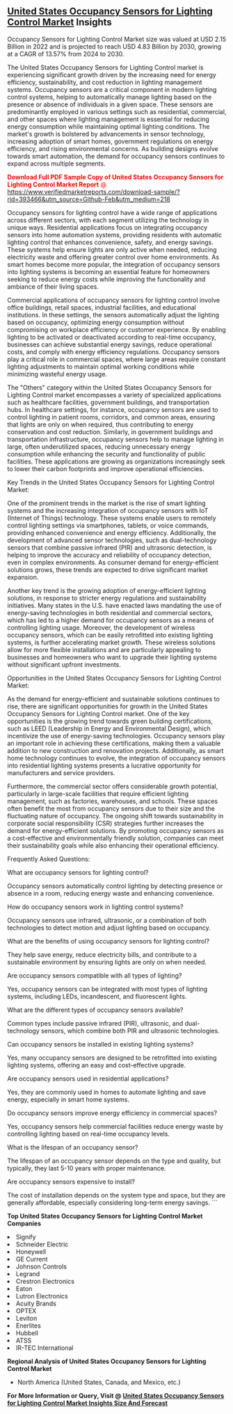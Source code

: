 <h2><a href="https://www.verifiedmarketreports.com/download-sample/?rid=393466&amp;utm_source=Github-Feb&amp;utm_medium=218" target="_blank">United States Occupancy Sensors for Lighting Control Market</a> Insights</h2><p>Occupancy Sensors for Lighting Control Market size was valued at USD 2.15 Billion in 2022 and is projected to reach USD 4.83 Billion by 2030, growing at a CAGR of 13.57% from 2024 to 2030.</p><p> <p>The United States Occupancy Sensors for Lighting Control market is experiencing significant growth driven by the increasing need for energy efficiency, sustainability, and cost reduction in lighting management systems. Occupancy sensors are a critical component in modern lighting control systems, helping to automatically manage lighting based on the presence or absence of individuals in a given space. These sensors are predominantly employed in various settings such as residential, commercial, and other spaces where lighting management is essential for reducing energy consumption while maintaining optimal lighting conditions. The market's growth is bolstered by advancements in sensor technology, increasing adoption of smart homes, government regulations on energy efficiency, and rising environmental concerns. As building designs evolve towards smart automation, the demand for occupancy sensors continues to expand across multiple segments. <p><span class=""><span style="color: #ff0000;"><strong>Download Full PDF Sample Copy of United States Occupancy Sensors for Lighting Control Market Report</strong> @ </span><a href="https://www.verifiedmarketreports.com/download-sample/?rid=393466&amp;utm_source=Github-Feb&amp;utm_medium=218" target="_blank">https://www.verifiedmarketreports.com/download-sample/?rid=393466&amp;utm_source=Github-Feb&amp;utm_medium=218</a></span></p> <p>Occupancy sensors for lighting control have a wide range of applications across different sectors, with each segment utilizing the technology in unique ways. Residential applications focus on integrating occupancy sensors into home automation systems, providing residents with automatic lighting control that enhances convenience, safety, and energy savings. These systems help ensure lights are only active when needed, reducing electricity waste and offering greater control over home environments. As smart homes become more popular, the integration of occupancy sensors into lighting systems is becoming an essential feature for homeowners seeking to reduce energy costs while improving the functionality and ambiance of their living spaces. <p>Commercial applications of occupancy sensors for lighting control involve office buildings, retail spaces, industrial facilities, and educational institutions. In these settings, the sensors automatically adjust the lighting based on occupancy, optimizing energy consumption without compromising on workplace efficiency or customer experience. By enabling lighting to be activated or deactivated according to real-time occupancy, businesses can achieve substantial energy savings, reduce operational costs, and comply with energy efficiency regulations. Occupancy sensors play a critical role in commercial spaces, where large areas require constant lighting adjustments to maintain optimal working conditions while minimizing wasteful energy usage. <p>The "Others" category within the United States Occupancy Sensors for Lighting Control market encompasses a variety of specialized applications such as healthcare facilities, government buildings, and transportation hubs. In healthcare settings, for instance, occupancy sensors are used to control lighting in patient rooms, corridors, and common areas, ensuring that lights are only on when required, thus contributing to energy conservation and cost reduction. Similarly, in government buildings and transportation infrastructure, occupancy sensors help to manage lighting in large, often underutilized spaces, reducing unnecessary energy consumption while enhancing the security and functionality of public facilities. These applications are growing as organizations increasingly seek to lower their carbon footprints and improve operational efficiencies. <p>Key Trends in the United States Occupancy Sensors for Lighting Control Market: <p>One of the prominent trends in the market is the rise of smart lighting systems and the increasing integration of occupancy sensors with IoT (Internet of Things) technology. These systems enable users to remotely control lighting settings via smartphones, tablets, or voice commands, providing enhanced convenience and energy efficiency. Additionally, the development of advanced sensor technologies, such as dual-technology sensors that combine passive infrared (PIR) and ultrasonic detection, is helping to improve the accuracy and reliability of occupancy detection, even in complex environments. As consumer demand for energy-efficient solutions grows, these trends are expected to drive significant market expansion. <p>Another key trend is the growing adoption of energy-efficient lighting solutions, in response to stricter energy regulations and sustainability initiatives. Many states in the U.S. have enacted laws mandating the use of energy-saving technologies in both residential and commercial sectors, which has led to a higher demand for occupancy sensors as a means of controlling lighting usage. Moreover, the development of wireless occupancy sensors, which can be easily retrofitted into existing lighting systems, is further accelerating market growth. These wireless solutions allow for more flexible installations and are particularly appealing to businesses and homeowners who want to upgrade their lighting systems without significant upfront investments. <p>Opportunities in the United States Occupancy Sensors for Lighting Control Market: <p>As the demand for energy-efficient and sustainable solutions continues to rise, there are significant opportunities for growth in the United States Occupancy Sensors for Lighting Control market. One of the key opportunities is the growing trend towards green building certifications, such as LEED (Leadership in Energy and Environmental Design), which incentivize the use of energy-saving technologies. Occupancy sensors play an important role in achieving these certifications, making them a valuable addition to new construction and renovation projects. Additionally, as smart home technology continues to evolve, the integration of occupancy sensors into residential lighting systems presents a lucrative opportunity for manufacturers and service providers. <p>Furthermore, the commercial sector offers considerable growth potential, particularly in large-scale facilities that require efficient lighting management, such as factories, warehouses, and schools. These spaces often benefit the most from occupancy sensors due to their size and the fluctuating nature of occupancy. The ongoing shift towards sustainability in corporate social responsibility (CSR) strategies further increases the demand for energy-efficient solutions. By promoting occupancy sensors as a cost-effective and environmentally friendly solution, companies can meet their sustainability goals while also enhancing their operational efficiency. <p>Frequently Asked Questions: <p>What are occupancy sensors for lighting control? <p>Occupancy sensors automatically control lighting by detecting presence or absence in a room, reducing energy waste and enhancing convenience. <p>How do occupancy sensors work in lighting control systems? <p>Occupancy sensors use infrared, ultrasonic, or a combination of both technologies to detect motion and adjust lighting based on occupancy. <p>What are the benefits of using occupancy sensors for lighting control? <p>They help save energy, reduce electricity bills, and contribute to a sustainable environment by ensuring lights are only on when needed. <p>Are occupancy sensors compatible with all types of lighting? <p>Yes, occupancy sensors can be integrated with most types of lighting systems, including LEDs, incandescent, and fluorescent lights. <p>What are the different types of occupancy sensors available? <p>Common types include passive infrared (PIR), ultrasonic, and dual-technology sensors, which combine both PIR and ultrasonic technologies. <p>Can occupancy sensors be installed in existing lighting systems? <p>Yes, many occupancy sensors are designed to be retrofitted into existing lighting systems, offering an easy and cost-effective upgrade. <p>Are occupancy sensors used in residential applications? <p>Yes, they are commonly used in homes to automate lighting and save energy, especially in smart home systems. <p>Do occupancy sensors improve energy efficiency in commercial spaces? <p>Yes, occupancy sensors help commercial facilities reduce energy waste by controlling lighting based on real-time occupancy levels. <p>What is the lifespan of an occupancy sensor? <p>The lifespan of an occupancy sensor depends on the type and quality, but typically, they last 5-10 years with proper maintenance. <p>Are occupancy sensors expensive to install? <p>The cost of installation depends on the system type and space, but they are generally affordable, especially considering long-term energy savings. ```</p><p><strong>Top United States Occupancy Sensors for Lighting Control Market Companies</strong></p><div data-test-id=""><p><li>Signify</li><li> Schneider Electric</li><li> Honeywell</li><li> GE Current</li><li> Johnson Controls</li><li> Legrand</li><li> Crestron Electronics</li><li> Eaton</li><li> Lutron Electronics</li><li> Acuity Brands</li><li> OPTEX</li><li> Leviton</li><li> Enerlites</li><li> Hubbell</li><li> ATSS</li><li> IR-TEC International</li></p><div><strong>Regional Analysis of&nbsp;United States Occupancy Sensors for Lighting Control Market</strong></div><ul><li dir="ltr"><p dir="ltr">North America&nbsp;(United States, Canada, and Mexico, etc.)</p></li></ul><p><strong>For More Information or Query, Visit @&nbsp;</strong><strong><a href="https://www.verifiedmarketreports.com/product/occupancy-sensors-for-lighting-control-market/?utm_source=Github-Feb&amp;utm_medium=218" target="_blank">United States Occupancy Sensors for Lighting Control Market Insights Size And Forecast</a></strong></p></div>
